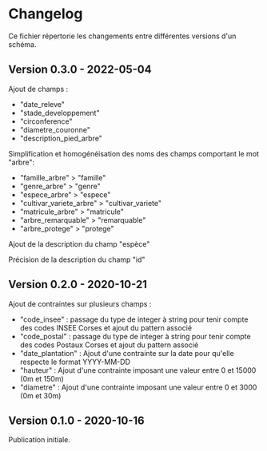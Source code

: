 # Changelog

Ce fichier répertorie les changements entre différentes versions d'un schéma.


## Version 0.3.0 - 2022-05-04

Ajout de champs : 
- "date_releve"
- "stade_developpement"
- "circonference"
- "diametre_couronne"
- "description_pied_arbre"

Simplification et homogénéisation des noms des champs comportant le mot "arbre":
- "famille_arbre" > "famille"
- "genre_arbre" > "genre"
- "espece_arbre" > "espece"
- "cultivar_variete_arbre" > "cultivar_variete"
- "matricule_arbre" > "matricule"
- "arbre_remarquable" > "remarquable"
- "arbre_protege" > "protege"

Ajout de la description du champ "espèce"

Précision de la description du champ "id"

## Version 0.2.0 - 2020-10-21

Ajout de contraintes sur plusieurs champs : 
- "code_insee" : passage du type de integer à string pour tenir compte des codes INSEE Corses et ajout du pattern associé
- "code_postal" : passage du type de integer à string pour tenir compte des codes Postaux Corses et ajout du pattern associé
- "date_plantation" : Ajout d'une contrainte sur la date pour qu'elle respecte le format YYYY-MM-DD
- "hauteur" : Ajout d'une contrainte imposant une valeur entre 0 et 15000 (0m et 150m)
- "diametre" : Ajout d'une contrainte imposant une valeur entre 0 et 3000 (0m et 30m)

## Version 0.1.0 - 2020-10-16

Publication initiale.